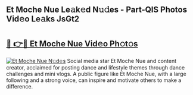 ## Et Moche Nue Le𝚊k𝚎d N𝚞𝚍es - Part-QlS Photos Vid𝚎o Le𝚊ks JsGt2

# <h2><a href="http://fb2o9ug.evod.top/?m=Et+Moche+Nue">🔗 👉🔴 Et Moche Nue Vid𝚎o Ph𝚘t𝚘s</a></h2>

[![Et Moche Nue N𝚞d𝚎s](https://i.imgur.com/8V9OHl7.gif)](http://fb2o9ug.evod.top/?m=Et+Moche+Nue)
Social media star Et Moche Nue and content creator, acclaimed for posting dance and lifestyle themes through dance challenges and mini vlogs. A public figure like Et Moche Nue, with a large following and a strong voice, can inspire and motivate others to make a difference. 
